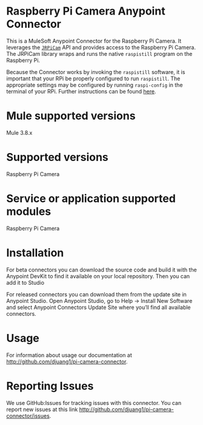 # Raspberry Pi Camera Anypoint Connector

This is a MuleSoft Anypoint Connector for the Raspberry Pi Camera. It leverages the [`JRPiCam`](https://github.com/Hopding/JRPiCam) API and provides access to the Raspberry Pi Camera. The JRPiCam library wraps and runs the native `raspistill` program on the Raspberry Pi.

Because the Connector works by invoking the `raspistill` software, it is important that your RPi be properly configured to run `raspistill`. The appropriate settings may be configured by running `raspi-config` in the terminal of your RPi. Further instructions can be found [here](https://www.raspberrypi.org/documentation/configuration/camera.md).

# Mule supported versions
Mule 3.8.x

# Supported versions
Raspberry Pi Camera

# Service or application supported modules
Raspberry Pi Camera


# Installation
For beta connectors you can download the source code and build it with the Anypoint DevKit to find it available on your local repository. Then you can add it to Studio

For released connectors you can download them from the update site in Anypoint Studio.
Open Anypoint Studio, go to Help → Install New Software and select Anypoint Connectors Update Site where you’ll find all available connectors.

# Usage
For information about usage our documentation at http://github.com/djuang1/pi-camera-connector.

# Reporting Issues

We use GitHub:Issues for tracking issues with this connector. You can report new issues at this link http://github.com/djuang1/pi-camera-connector/issues.
